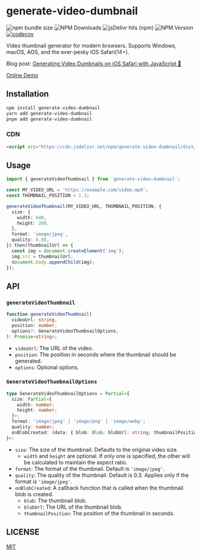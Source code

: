 # generate-video-dumbnail

![npm bundle size](https://img.shields.io/bundlephobia/minzip/generate-video-dumbnail) ![NPM Downloads](https://img.shields.io/npm/dm/generate-video-dumbnail) ![jsDelivr hits (npm)](https://img.shields.io/jsdelivr/npm/hm/generate-video-dumbnail) ![NPM Version](https://img.shields.io/npm/v/generate-video-dumbnail) [![codecov](https://codecov.io/gh/Gumball12/generate-video-dumbnail/graph/badge.svg?token=hnkoynf9rH)](https://codecov.io/gh/Gumball12/generate-video-dumbnail)

Video thumbnail generator for modern browsers. Supports Windows, macOS, AOS, and the ever-pesky iOS Safari(14+).

Blog post: [Generating Video Dumbnails on iOS Safari with JavaScript 💩](https://shj.rip/article/generating-video-dumbnails-on-ios-safari-with-javascript/)

[Online Demo](https://gumball12.github.io/generate-video-dumbnail/)

## Installation

```bash
npm install generate-video-dumbnail
yarn add generate-video-dumbnail
pnpm add generate-video-dumbnail
```

### CDN

```html
<script src="https://cdn.jsdelivr.net/npm/generate-video-dumbnail/dist/index.iife.js"></script>
```

## Usage

```ts
import { generateVideoThumbnail } from 'generate-video-dumbnail';

const MY_VIDEO_URL = 'https://example.com/video.mp4';
const THUMBNAIL_POSITION = 1.3;

generateVideoThumbnail(MY_VIDEO_URL, THUMBNAIL_POSITION, {
  size: {
    width: 640,
    height: 200,
  },
  format: 'image/jpeg',
  quality: 0.88,
}).then(thumbnailUrl => {
  const img = document.createElement('img');
  img.src = thumbnailUrl;
  document.body.appendChild(img);
});
```

## API

### `generateVideoThumbnail`

```ts
function generateVideoThumbnail(
  videoUrl: string,
  position: number,
  options?: GenerateVideoThumbnailOptions,
): Promise<string>;
```

- `videoUrl`: The URL of the video.
- `position`: The position in seconds where the thumbnail should be generated.
- `options`: Optional options.

### `GenerateVideoThumbnailOptions`

```ts
type GenerateVideoThumbnailOptions = Partial<{
  size: Partial<{
    width: number;
    height: number;
  }>;
  format: 'image/jpeg' | 'image/png' | 'image/webp';
  quality: number;
  onBlobCreated: (data: { blob: Blob; blobUrl: string; thumbnailPosition: number }): void;
}>;
```

- `size`: The size of the thumbnail. Defaults to the original video size.
  - `width` and `height` are optional. If only one is specified, the other will be calculated to maintain the aspect ratio.
- `format`: The format of the thumbnail. Default is `'image/jpeg'`.
- `quality`: The quality of the thumbnail. Default is 0.3. Applies only if the format is `'image/jpeg'`.
- `onBlobCreated`: A callback function that is called when the thumbnail blob is created.
  - `blob`: The thumbnail blob.
  - `blobUrl`: The URL of the thumbnail blob.
  - `thumbnailPosition`: The position of the thumbnail in seconds.

## LICENSE

[MIT](./LICENSE)

